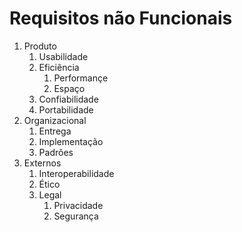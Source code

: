 # Requisitos não Funcionais

1. Produto
   1. Usabilidade
   2. Eficiência
      1. Performançe
      2. Espaço
   3. Confiabilidade
   4. Portabilidade
2. Organizacional
   1. Entrega
   2. Implementação
   3. Padrões
3. Externos
   1. Interoperabilidade
   2. Ético
   3. Legal
      1. Privacidade
      2. Segurança